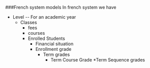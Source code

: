 ###French system models
In french system we have

* Level -- For an academic year
   * Classes 
        * fees
        * courses
        * Enrolled Students
            * Financial situation
            * Enrollment grade
                * Term grades
                    * Term Course Grade
                        *Term Sequence grades
   
